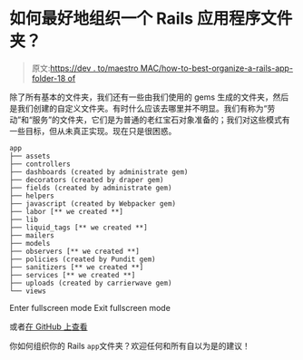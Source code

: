 # 如何最好地组织一个 Rails 应用程序文件夹？

> 原文:[https://dev . to/maestro MAC/how-to-best-organize-a-rails-app-folder-18 of](https://dev.to/maestromac/how-to-best-organize-a-rails-app-folder-18of)

除了所有基本的文件夹，我们还有一些由我们使用的 gems 生成的文件夹，然后是我们创建的自定义文件夹。有时什么应该去哪里并不明显。我们有称为“劳动”和“服务”的文件夹，它们是为普通的老红宝石对象准备的；我们对这些模式有一些目标，但从未真正实现。现在只是很困惑。

```
app
├── assets
├── controllers
├── dashboards (created by administrate gem)
├── decorators (created by draper gem)
├── fields (created by administrate gem)
├── helpers
├── javascript (created by Webpacker gem)
├── labor [** we created **]
├── lib
├── liquid_tags [** we created **]
├── mailers
├── models
├── observers [** we created **]
├── policies (created by Pundit gem)
├── sanitizers [** we created **]
├── services [** we created **]
├── uploads (created by carrierwave gem)
└── views 
```

Enter fullscreen mode Exit fullscreen mode

或者[在 GitHub 上查看](https://github.com/thepracticaldev/dev.to/tree/master/app)

你如何组织你的 Rails `app`文件夹？欢迎任何和所有自以为是的建议！